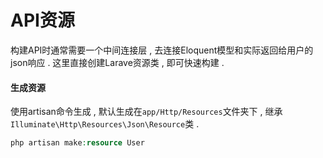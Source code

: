 # API资源

构建API时通常需要一个中间连接层 , 去连接Eloquent模型和实际返回给用户的json响应 . 这里直接创建Larave资源类 , 即可快速构建 . 

#### 生成资源

使用artisan命令生成 , 默认生成在`app/Http/Resources`文件夹下 , 继承`Illuminate\Http\Resources\Json\Resource`类 . 

```php
php artisan make:resource User
```



